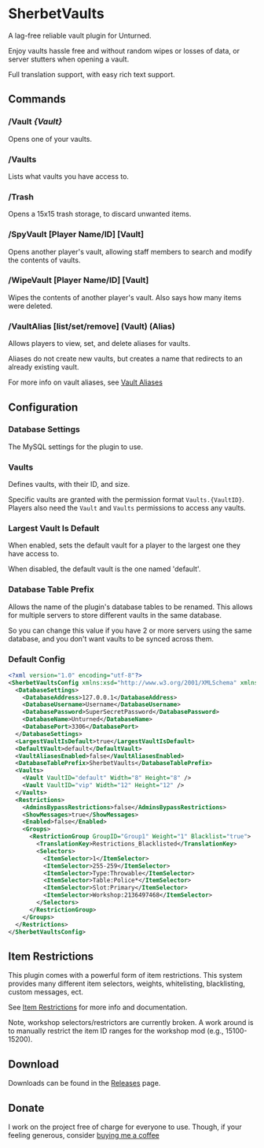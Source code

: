 # SherbetVaults
A lag-free reliable vault plugin for Unturned. 

Enjoy vaults hassle free and without random wipes or losses of data, or server stutters when opening a vault.

Full translation support, with easy rich text support.

## Commands
### /Vault *{Vault}*
Opens one of your vaults.

### /Vaults
Lists what vaults you have access to.

### /Trash
Opens a 15x15 trash storage, to discard unwanted items.

### /SpyVault [Player Name/ID] [Vault]
Opens another player's vault, allowing staff members to search and modify the contents of vaults.

### /WipeVault [Player Name/ID] [Vault]
Wipes the contents of another player's vault. Also says how many items were deleted.

### /VaultAlias [list/set/remove] (Vault) (Alias)
Allows players to view, set, and delete aliases for vaults.

Aliases do not create new vaults, but creates a name that redirects to an already existing vault.

For more info on vault aliases, see <a href="https://github.com/ShimmyMySherbet/SherbetVaults/blob/master/VaultAliases.md">Vault Aliases</a>

## Configuration

### Database Settings
The MySQL settings for the plugin to use.

### Vaults
Defines vaults, with their ID, and size.

Specific vaults are granted with the permission format `Vaults.{VaultID}`. Players also need the `Vault` and `Vaults` permissions to access any vaults.

### Largest Vault Is Default
When enabled, sets the default vault for a player to the largest one they have access to.

When disabled, the default vault is the one named 'default'.

### Database Table Prefix
Allows the name of the plugin's database tables to be renamed. This allows for multiple servers to store different vaults in the same database.

So you can change this value if you have 2 or more servers using the same database, and you don't want vaults to be synced across them.

### Default Config
```xml
<?xml version="1.0" encoding="utf-8"?>
<SherbetVaultsConfig xmlns:xsd="http://www.w3.org/2001/XMLSchema" xmlns:xsi="http://www.w3.org/2001/XMLSchema-instance">
  <DatabaseSettings>
    <DatabaseAddress>127.0.0.1</DatabaseAddress>
    <DatabaseUsername>Username</DatabaseUsername>
    <DatabasePassword>SuperSecretPassword</DatabasePassword>
    <DatabaseName>Unturned</DatabaseName>
    <DatabasePort>3306</DatabasePort>
  </DatabaseSettings>
  <LargestVaultIsDefault>true</LargestVaultIsDefault>
  <DefaultVault>default</DefaultVault>
  <VaultAliasesEnabled>false</VaultAliasesEnabled>
  <DatabaseTablePrefix>SherbetVaults</DatabaseTablePrefix>
  <Vaults>
    <Vault VaultID="default" Width="8" Height="8" />
    <Vault VaultID="vip" Width="12" Height="12" />
  </Vaults>
  <Restrictions>
    <AdminsBypassRestrictions>false</AdminsBypassRestrictions>
    <ShowMessages>true</ShowMessages>
    <Enabled>false</Enabled>
    <Groups>
      <RestrictionGroup GroupID="Group1" Weight="1" Blacklist="true">
        <TranslationKey>Restrictions_Blacklisted</TranslationKey>
        <Selectors>
          <ItemSelector>1</ItemSelector>
          <ItemSelector>255-259</ItemSelector>
          <ItemSelector>Type:Throwable</ItemSelector>
          <ItemSelector>Table:Police*</ItemSelector>
          <ItemSelector>Slot:Primary</ItemSelector>
          <ItemSelector>Workshop:2136497468</ItemSelector>
        </Selectors>
      </RestrictionGroup>
    </Groups>
  </Restrictions>
</SherbetVaultsConfig>
```

## Item Restrictions
This plugin comes with a powerful form of item restrictions. This system provides many different item selectors, weights, whitelisting, blacklisting, custom messages, ect.

See <a href="https://github.com/ShimmyMySherbet/SherbetVaults/blob/master/ItemRestrictions.md">Item Restrictions</a> for more info and documentation.

Note, workshop selectors/restrictors are currently broken. A work around is to manually restrict the item ID ranges for the workshop mod (e.g., 15100-15200).


## Download
Downloads can be found in the <a href="https://github.com/ShimmyMySherbet/SherbetVaults/releases/">Releases</a> page.

## Donate
I work on the project free of charge for everyone to use. Though, if your feeling generous, consider <a href="https://ko-fi.com/ShimmyMySherbet">buying me a coffee</a>

